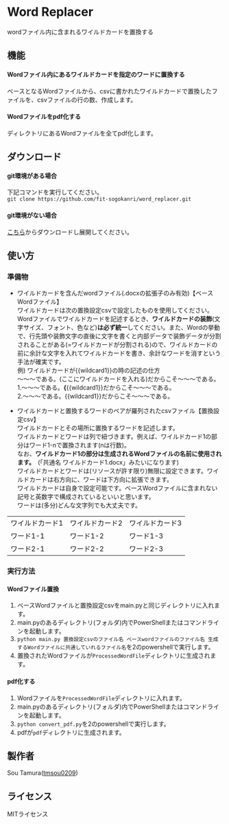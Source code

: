 # Word Replacer

wordファイル内に含まれるワイルドカードを置換する

## 機能
#### Wordファイル内にあるワイルドカードを指定のワードに置換する
ベースとなるWordファイルから、csvに書かれたワイルドカードで置換したファイルを、csvファイルの行の数、作成します。
#### Wordファイルをpdf化する
ディレクトリにあるWordファイルを全てpdf化します。

## ダウンロード
#### git環境がある場合
下記コマンドを実行してください。  
`git clone https://github.com/fit-sogokanri/word_replacer.git`

#### git環境がない場合
[こちら](https://github.com/fit-sogokanri/word_replacer/archive/refs/heads/master.zip)からダウンロードし展開してください。


## 使い方
### 準備物
- ワイルドカードを含んだwordファイル(.docxの拡張子のみ有効)【ベースWordファイル】  
ワイルドカードは次の置換設定csvで設定したものを使用してください。  
Wordファイルでワイルドカードを記述するとき、**ワイルドカードの装飾**(文字サイズ、フォント、色など)**は必ず統一**してください。また、Wordの挙動で、行先頭や装飾文字の直後に文字を書くと内部データで装飾データが分割されることがある(=ワイルドカードが分割される)ので、ワイルドカードの前に余計な文字を入れてワイルドカードを書き、余計なワードを消すという手法が確実です。  
例) ワイルドカードが{{wildcard1}}の時の記述の仕方  
    ～～～である。(ここにワイルドカードを入れる)だからこそ～～～である。  
    1.～～～である。__{__{{wildcard1}}だからこそ～～～である。  
    2.～～～である。{{wildcard1}}だからこそ～～～である。 


- ワイルドカードと置換するワードのペアが羅列されたcsvファイル【置換設定csv】  
ワイルドカードとその場所に置換するワードを記述します。  
ワイルドカードとワードは列で紐づきます。例えば、ワイルドカード1の部分はワード1-nで置換されます(nは行数)。  
なお、**ワイルドカード1の部分は生成されるWordファイルの名前に使用されます。**　(「共通名 ワイルドカード1.docx」みたいになります)  
ワイルドカードとワードは(リソースが許す限り)無限に設定できます。ワイルドカードは右方向に、ワードは下方向に拡張できます。  
ワイルドカードは自身で設定可能です。ベースWordファイルに含まれない記号と英数字で構成されているといいと思います。  
ワードは(多分)どんな文字列でも大丈夫です。  

|                 |                 |                 | 
| --------------- | --------------- | --------------- | 
| ワイルドカード1 | ワイルドカード2 | ワイルドカード3 | 
| ワード1-1       | ワード1-2       | ワード1-3       | 
| ワード2-1       | ワード2-2       | ワード2-3       | 

### 実行方法
#### Wordファイル置換
1. ベースWordファイルと置換設定csvをmain.pyと同じディレクトリに入れます。
2. main.pyのあるディレクトリ(フォルダ)内でPowerShellまたはコマンドラインを起動します。
3. `python main.py 置換設定csvのファイル名 ベースwordファイルのファイル名 生成するWordファイルに共通していれるファイル名`を2のpowershellで実行します。
4. 置換されたWordファイルが`ProcessedWordFile`ディレクトリに生成されます。
#### pdf化する
1. Wordファイルを`ProcessedWordFile`ディレクトリに入れます。
2. main.pyのあるディレクトリ(フォルダ)内でPowerShellまたはコマンドラインを起動します。
3. `python convert_pdf.py`を2のpowershellで実行します。
4. pdfが`pdf`ディレクトリに生成されます。

## 製作者
Sou Tamura([tmsou0209](https://github.com/tmsou0209))

## ライセンス
MITライセンス
